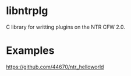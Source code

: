 libntrplg
=========

C library for writting plugins on the NTR CFW 2.0.

Examples
=========
https://github.com/44670/ntr_helloworld



